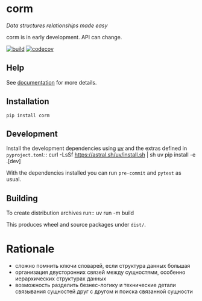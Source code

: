 # corm

_Data structures relationships made easy_

corm is in early development. API can change.


[![build](https://github.com/angru/corm/workflows/build/badge.svg)](https://github.com/angru/corm/actions?query=workflow%3Abuild+branch%3Amaster++)
[![codecov](https://codecov.io/gh/angru/corm/branch/master/graph/badge.svg)](https://codecov.io/gh/angru/corm)

## Help

See [documentation](https://angru.github.io/corm/) for more details.

## Installation

`pip install corm`

## Development

Install the development dependencies using [uv](https://github.com/astral-sh/uv) and the extras defined in `pyproject.toml`::
    curl -LsSf https://astral.sh/uv/install.sh | sh
    uv pip install -e .[dev]

With the dependencies installed you can run `pre-commit` and `pytest` as usual.

## Building

To create distribution archives run::
    uv run -m build

This produces wheel and source packages under `dist/`.

# Rationale

* сложно помнить ключи словарей, если структура данных большая
* организация двусторонних связей между сущностями, особенно иерархических структурах данных
* возможность разделить безнес-логику и технические детали связывания сущностей друг с другом и поиска связанной сущности
